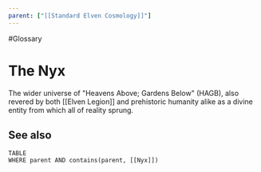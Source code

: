 ```yaml
---
parent: ["[[Standard Elven Cosmology]]"]
---
```

#Glossary
# The Nyx

The wider universe of "Heavens Above; Gardens Below" (HAGB), also revered by both [[Elven Legion]] and prehistoric humanity alike as a divine entity from which all of reality sprung.

## See also
```dataview
TABLE
WHERE parent AND contains(parent, [[Nyx]])
```
